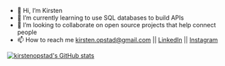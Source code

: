 - 👋 Hi, I’m Kirsten
- 🌱 I’m currently learning to use SQL databases to build APIs
- 💞️ I’m looking to collaborate on open source projects that help connect people
- 📫 How to reach me kirsten.opstad@gmail.com || [LinkedIn](https://www.linkedin.com/in/kirstenopstad/) || [Instagram](https://www.instagram.com/kirstenopstad/)

<!---
kirstenopstad/kirstenopstad is a ✨ special ✨ repository because its `README.md` (this file) appears on your GitHub profile.
You can click the Preview link to take a look at your changes.
--->

[![kirstenopstad's GitHub stats](https://github-readme-stats.vercel.app/api?username=kirstenopstad)](https://github.com/anuraghazra/github-readme-stats)
